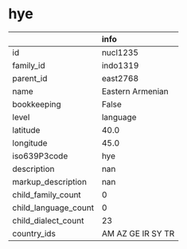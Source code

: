 # hye
|                      | info              |
|:---------------------|:------------------|
| id                   | nucl1235          |
| family_id            | indo1319          |
| parent_id            | east2768          |
| name                 | Eastern Armenian  |
| bookkeeping          | False             |
| level                | language          |
| latitude             | 40.0              |
| longitude            | 45.0              |
| iso639P3code         | hye               |
| description          | nan               |
| markup_description   | nan               |
| child_family_count   | 0                 |
| child_language_count | 0                 |
| child_dialect_count  | 23                |
| country_ids          | AM AZ GE IR SY TR |